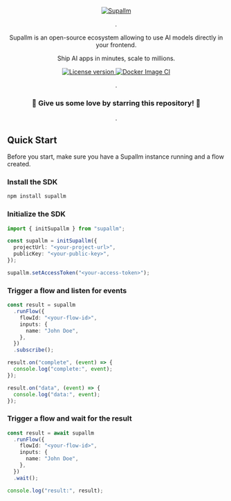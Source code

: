<p align="center">
  <a href="https://github.com/supallm/supallm"><img src="https://github.com/user-attachments/assets/a848e92f-8f20-43d5-a1e1-e89e68772945" alt="Supallm"></a>
</p>

<p align="center">
    <em>.</em>
</p>

<p align=center>
Supallm is an open-source ecosystem allowing to use AI models directly in your frontend.
</p>

<p align="center">
Ship AI apps in minutes, scale to millions.
</p>

<p align="center">
<a href="" target="_blank">
    <img src="https://img.shields.io/badge/License-Apache 2.0-blue.svg" alt="License version">
</a>
<a href="" target="_blank">
    <img src="https://img.shields.io/badge/Status-Under Active Development-green.svg" alt="Docker Image CI">
</a>
</p>

<p align="center">
.
</p>

<h3 align="center">
🌟 Give us some love by starring this repository! 🌟  
</h3>

<p align="center">
.
</p>

## Quick Start

Before you start, make sure you have a Supallm instance running and a flow created.

### Install the SDK

```bash
npm install supallm
```

### Initialize the SDK

```ts
import { initSupallm } from "supallm";

const supallm = initSupallm({
  projectUrl: "<your-project-url>",
  publicKey: "<your-public-key>",
});

supallm.setAccessToken("<your-access-token>");
```

### Trigger a flow and listen for events

```ts
const result = supallm
  .runFlow({
    flowId: "<your-flow-id>",
    inputs: {
      name: "John Doe",
    },
  })
  .subscribe();

result.on("complete", (event) => {
  console.log("complete:", event);
});

result.on("data", (event) => {
  console.log("data:", event);
});
```

### Trigger a flow and wait for the result

```ts
const result = await supallm
  .runFlow({
    flowId: "<your-flow-id>",
    inputs: {
      name: "John Doe",
    },
  })
  .wait();

console.log("result:", result);
```
